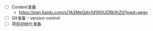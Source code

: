 - [ ] Content准备 
	- https://pan.baidu.com/s/1A3MeQdicfd1X0jUDRb1hZQ?pwd=aegv
- [ ] Git准备 - version control
- [ ] 项目初始化准备